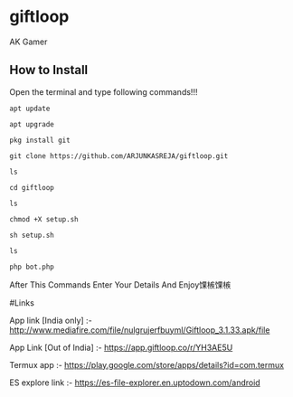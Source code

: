 # giftloop
AK Gamer




## How to Install

Open the terminal and type following commands!!!

 ```apt update```

 ```apt upgrade```

 ```pkg install git```

 ```git clone https://github.com/ARJUNKASREJA/giftloop.git```

 ```ls```

 ```cd giftloop```

 ```ls```

 ```chmod +X setup.sh```

 ```sh setup.sh```

 ```ls```

 ```php bot.php```

After This Commands Enter Your Details And Enjoy馃槉馃槉


#Links

App link [India only] :- http://www.mediafire.com/file/nulgrujerfbuyml/Giftloop_3.1.33.apk/file

App Link [Out of India] :- https://app.giftloop.co/r/YH3AE5U

Termux app :- https://play.google.com/store/apps/details?id=com.termux

ES explore link :- https://es-file-explorer.en.uptodown.com/android





 

 

 

 

 

 

















 




















